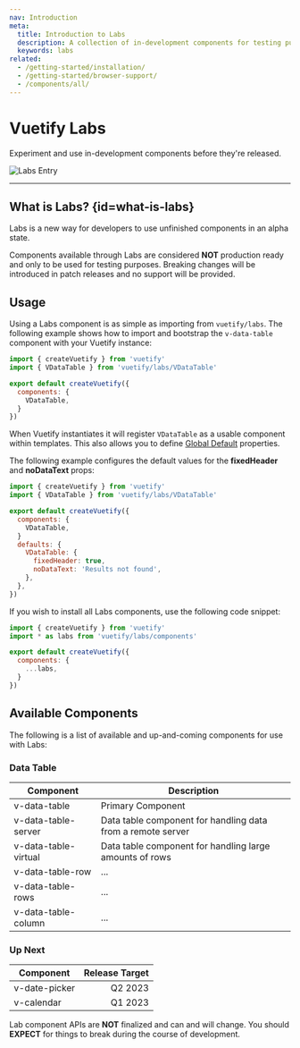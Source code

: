 ```yaml
---
nav: Introduction
meta:
  title: Introduction to Labs
  description: A collection of in-development components for testing purposes before final release
  keywords: labs
related:
  - /getting-started/installation/
  - /getting-started/browser-support/
  - /components/all/
---
```


# Vuetify Labs

Experiment and use in-development components before they're released.

![Labs Entry](https://cdn.vuetifyjs.com/docs/images/entry/labs-entry.png)

----

## What is Labs? {id=what-is-labs}

Labs is a new way for developers to use unfinished components in an alpha state.

<alert type="error">

Components available through Labs are considered **NOT** production ready and only to be used for testing purposes. Breaking changes will be introduced in patch releases and no support will be provided.

</alert>

## Usage

Using a Labs component is as simple as importing from `vuetify/labs`. The following example shows how to import and bootstrap the `v-data-table` component with your Vuetify instance:

```js { resource="src/plugins/vuetify.js" }
import { createVuetify } from 'vuetify'
import { VDataTable } from 'vuetify/labs/VDataTable'

export default createVuetify({
  components: {
    VDataTable,
  }
})
```

When Vuetify instantiates it will register `VDataTable` as a usable component within templates. This also allows you to define [Global Default](/features/global-configuration/) properties.

The following example configures the default values for the **fixedHeader** and **noDataText** props:

```js { resource="src/plugins/vuetify.js" }
import { createVuetify } from 'vuetify'
import { VDataTable } from 'vuetify/labs/VDataTable'

export default createVuetify({
  components: {
    VDataTable,
  }
  defaults: {
    VDataTable: {
      fixedHeader: true,
      noDataText: 'Results not found',
    },
  },
})
```

If you wish to install all Labs components, use the following code snippet:

```js { resource="src/plugins/vuetify.js"}
import { createVuetify } from 'vuetify'
import * as labs from 'vuetify/labs/components'

export default createVuetify({
  components: {
    ...labs,
  }
})
```

<promoted slug="vuetify-discord" />

## Available Components

The following is a list of available and up-and-coming components for use with Labs:

### Data Table

| Component | Description |
| - | - |
| v-data-table | Primary Component |
| v-data-table-server | Data table component for handling data from a remote server |
| v-data-table-virtual | Data table component for handling large amounts of rows |
| v-data-table-row | ... |
| v-data-table-rows | ... |
| v-data-table-column | ... |

### Up Next

| Component | Release Target |
| - | --: |
| v-date-picker | Q2 2023 |
| v-calendar | Q1 2023

<alert type="warning">

Lab component APIs are **NOT** finalized and can and will change. You should **EXPECT** for things to break during the course of development.

</alert>
